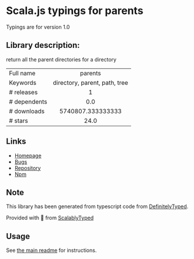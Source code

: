 
# Scala.js typings for parents

Typings are for version 1.0

## Library description:
return all the parent directories for a directory

|                    |                 |
| ------------------ | :-------------: |
| Full name          | parents |
| Keywords           | directory, parent, path, tree |
| # releases         | 1 |
| # dependents       | 0.0 |
| # downloads        | 5740807.333333333 |
| # stars            | 24.0 |

## Links
- [Homepage](https://github.com/substack/node-parents)
- [Bugs](https://github.com/substack/node-parents/issues)
- [Repository](https://github.com/substack/node-parents)
- [Npm](https://www.npmjs.com/package/parents)
    


## Note
This library has been generated from typescript code from [DefinitelyTyped](https://definitelytyped.org).

Provided with :purple_heart: from [ScalablyTyped](https://github.com/oyvindberg/ScalablyTyped)

## Usage
See [the main readme](../../readme.md) for instructions.


